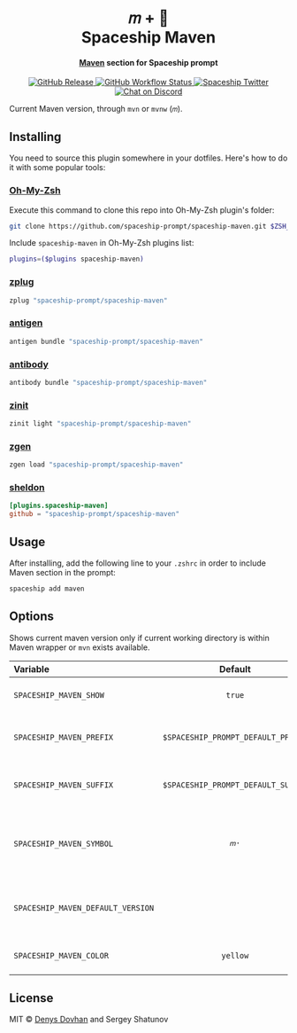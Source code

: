 <h1 align="center">
  𝑚 + 🚀
  <br>Spaceship Maven<br>
</h1>

<h4 align="center">
  <a href="https://maven.apache.org/" target="_blank">Maven</a> section for Spaceship prompt
</h4>

<p align="center">
  <a href="https://github.com/spaceship-prompt/spaceship-maven/releases">
    <img src="https://img.shields.io/github/v/release/spaceship-prompt/spaceship-maven.svg?style=flat-square"
      alt="GitHub Release" />
  </a>

  <a href="https://github.com/spaceship-prompt/spaceship-maven/actions">
    <img src="https://img.shields.io/github/workflow/status/spaceship-prompt/spaceship-maven/ci?style=flat-square"
      alt="GitHub Workflow Status" />
  </a>

  <a href="https://twitter.com/SpaceshipPrompt">
    <img src="https://img.shields.io/badge/twitter-%40SpaceshipPrompt-00ACEE.svg?style=flat-square"
      alt="Spaceship Twitter" />
  </a>

  <a href="https://discord.gg/NTQWz8Dyt9">
    <img
      src="https://img.shields.io/discord/859409950999707668?label=discord&logoColor=white&style=flat-square"
      alt="Chat on Discord"
    />
  </a>
</p>

Current Maven version, through `mvn` or `mvnw` (`𝑚`).

## Installing

You need to source this plugin somewhere in your dotfiles. Here's how to do it with some popular tools:

### [Oh-My-Zsh]

Execute this command to clone this repo into Oh-My-Zsh plugin's folder:

```zsh
git clone https://github.com/spaceship-prompt/spaceship-maven.git $ZSH_CUSTOM/plugins/spaceship-maven
```

Include `spaceship-maven` in Oh-My-Zsh plugins list:

```zsh
plugins=($plugins spaceship-maven)
```

### [zplug]

```zsh
zplug "spaceship-prompt/spaceship-maven"
```

### [antigen]

```zsh
antigen bundle "spaceship-prompt/spaceship-maven"
```

### [antibody]

```zsh
antibody bundle "spaceship-prompt/spaceship-maven"
```

### [zinit]

```zsh
zinit light "spaceship-prompt/spaceship-maven"
```

### [zgen]

```zsh
zgen load "spaceship-prompt/spaceship-maven"
```

### [sheldon]

```toml
[plugins.spaceship-maven]
github = "spaceship-prompt/spaceship-maven"
```

## Usage

After installing, add the following line to your `.zshrc` in order to include Maven section in the prompt:

```zsh
spaceship add maven
```

## Options

Shows current maven version only if current working directory is within Maven wrapper or `mvn` exists available.

| Variable                              |              Default               | Meaning                                        |
| :------------------------------------ | :--------------------------------: | ---------------------------------------------- |
| `SPACESHIP_MAVEN_SHOW`                |               `true`               | Current Maven section                          |
| `SPACESHIP_MAVEN_PREFIX`              | `$SPACESHIP_PROMPT_DEFAULT_PREFIX` | Prefix before Maven section                    |
| `SPACESHIP_MAVEN_SUFFIX`              | `$SPACESHIP_PROMPT_DEFAULT_SUFFIX` | Suffix after Maven section                     |
| `SPACESHIP_MAVEN_SYMBOL`              |                `𝑚·`                | Character to be shown before Maven section     |
| `SPACESHIP_MAVEN_DEFAULT_VERSION`     |                ` `                 | Maven version to be treated as default         |
| `SPACESHIP_MAVEN_COLOR`               |              `yellow`              | Color of Maven section                         |

## License

MIT © [Denys Dovhan](http://yourwebsite.com) and Sergey Shatunov

<!-- References -->

[Oh-My-Zsh]: https://ohmyz.sh/
[zplug]: https://github.com/zplug/zplug
[antigen]: https://antigen.sharats.me/
[antibody]: https://getantibody.github.io/
[zinit]: https://github.com/zdharma/zinit
[zgen]: https://github.com/tarjoilija/zgen
[sheldon]: https://sheldon.cli.rs/
